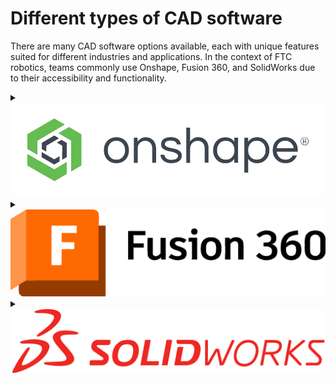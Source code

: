 # Different types of CAD software

There are many CAD software options available, each with unique features suited for different industries and applications. In the context of FTC robotics, teams commonly use Onshape, Fusion 360, and SolidWorks due to their accessibility and functionality.&#x20;

<details>

<summary><img src="../../.gitbook/assets/onshape-logo.png" alt=""></summary>

Onshape is a cloud-based CAD software that makes it easy for teams to design and collaborate. It has great tutorials for beginners and a file management system that keeps everything organized. While it may not have every advanced feature found in other CAD programs, it has everything FTC teams need to build and refine their robots, and it's constantly improving with regular updates. One of its biggest strengths is real-time collaboration, allowing multiple teammates to work on the same design from anywhere, as long as they have an internet connection. Since it doesn’t require a high-end computer, many FTC teams have switched to Onshape for its flexibility and accessibility.

</details>

<details>

<summary><img src="../../.gitbook/assets/Fusion-360-Logo-Vector.svg-.png" alt=""></summary>

Autodesk Fusion 360 is a popular choice among hobbyists and combat robotics enthusiasts, largely because it's free for these users. This widespread adoption has led to an abundance of high-quality tutorials, making it easy to learn. It also features cloud saving, helping prevent data loss and ensuring seamless access across devices. A standout advantage of Fusion 360 is its native compatibility with macOS, unlike many other CAD programs. However, it doesn’t handle large assemblies, which may be a consideration for complex designs.

</details>

<details>

<summary><img src="../../.gitbook/assets/solidworks-logo-1.svg" alt=""></summary>

SolidWorks is a powerful, industry-standard CAD software widely used in engineering and product design. It offers robust 3D modeling tools, simulation capabilities, and manufacturing integration, making it ideal for professional workflows. Unlike cloud-based CAD programs, SolidWorks runs on Windows and requires a capable computer, but its precision and extensive feature set make it a go-to choice for teams working on complex assemblies. While it lacks built-in real-time collaboration, it integrates with data management tools to streamline teamwork. Many FTC teams use SolidWorks for its advanced modeling capabilities, especially when designing intricate mechanisms and optimizing parts for manufacturing.

</details>
